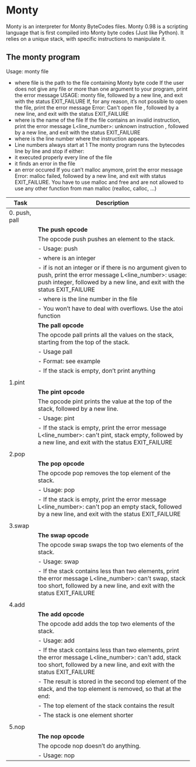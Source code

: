 # Monty

Monty is an interpreter for Monty ByteCodes files.
Monty 0.98 is a scripting language that is first compiled into Monty byte codes (Just like Python). It relies on a unique stack, with specific instructions to manipulate it. 

## The monty program

Usage: monty file
  - where file is the path to the file containing Monty byte code
If the user does not give any file or more than one argument to your program, print the error message USAGE: monty file, followed by a new line, and exit with the status EXIT_FAILURE
If, for any reason, it’s not possible to open the file, print the error message Error: Can't open file <file>, followed by a new line, and exit with the status EXIT_FAILURE
  - where <file> is the name of the file
If the file contains an invalid instruction, print the error message L<line_number>: unknown instruction <opcode>, followed by a new line, and exit with the status EXIT_FAILURE
  - where is the line number where the instruction appears.
  - Line numbers always start at 1
The monty program runs the bytecodes line by line and stop if either:
  - it executed properly every line of the file
  - it finds an error in the file
  - an error occured
If you can’t malloc anymore, print the error message Error: malloc failed, followed by a new line, and exit with status EXIT_FAILURE.
You have to use malloc and free and are not allowed to use any other function from man malloc (realloc, calloc, …)


Task | Description
--- | ---
 0. push, pall || Implement the push and pall opcodes.
 || **The push opcode**
 || The opcode push pushes an element to the stack.
 ||  - Usage: push <int>
 ||    - where <int> is an integer
 ||  - if <int> is not an integer or if there is no argument given to push, print the error message L<line_number>: usage: push integer, followed by a new line, and exit with the status EXIT_FAILURE
 ||    - where is the line number in the file
 ||  - You won’t have to deal with overflows. Use the atoi function
 || **The pall opcode**
 || The opcode pall prints all the values on the stack, starting from the top of the stack.
 ||  - Usage pall
 ||  - Format: see example
 ||  - If the stack is empty, don’t print anything
 || 
1.pint || Implement the pint opcode.
 || **The pint opcode**
 || The opcode pint prints the value at the top of the stack, followed by a new line.
 ||   - Usage: pint
 ||   - If the stack is empty, print the error message L<line_number>: can't pint, stack empty, followed by a new line, and exit with the status EXIT_FAILURE
 || 
2.pop || Implement the pop opcode.
 || **The pop opcode**
 || The opcode pop removes the top element of the stack.
 ||   - Usage: pop
 ||   - If the stack is empty, print the error message L<line_number>: can't pop an empty stack, followed by a new line, and exit with the status EXIT_FAILURE
 || 
3.swap || Implement the swap opcode.
 || **The swap opcode**
 || The opcode swap swaps the top two elements of the stack.
 ||   - Usage: swap
 ||   - If the stack contains less than two elements, print the error message L<line_number>: can't swap, stack too short, followed by a new line, and exit with the status EXIT_FAILURE 
 || 
4.add ||  Implement the add opcode.
 || **The add opcode**
 || The opcode add adds the top two elements of the stack.
 ||   - Usage: add
 ||   - If the stack contains less than two elements, print the error message L<line_number>: can't add, stack too short, followed by a new line, and exit with the status EXIT_FAILURE
 ||   - The result is stored in the second top element of the stack, and the top element is removed, so that at the end:
 ||         - The top element of the stack contains the result
 ||         - The stack is one element shorter
 || 
5.nop || Implement the nop opcode.
 || **The nop opcode**
 || The opcode nop doesn’t do anything.
 ||   - Usage: nop
